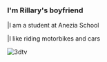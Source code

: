 ### I'm Rillary's boyfriend

|I am a student at Anezia School

|I like riding motorbikes and cars

![3dtv](https://github.com/oliveira1211/oliveira1211/assets/172076367/df1889b7-78c0-4f7f-9dbc-2dd9fce720f5)

